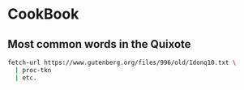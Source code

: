 # CookBook

## Most common words in the Quixote

```bash
fetch-url https://www.gutenberg.org/files/996/old/1donq10.txt \
  | proc-tkn
  | etc.
```
